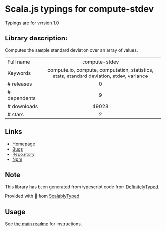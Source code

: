 
# Scala.js typings for compute-stdev

Typings are for version 1.0

## Library description:
Computes the sample standard deviation over an array of values.

|                    |                 |
| ------------------ | :-------------: |
| Full name          | compute-stdev |
| Keywords           | compute.io, compute, computation, statistics, stats, standard deviation, stdev, variance |
| # releases         | 0 |
| # dependents       | 9 |
| # downloads        | 49028 |
| # stars            | 2 |

## Links
- [Homepage](https://github.com/compute-io/stdev)
- [Bugs](https://github.com/compute-io/stdev/issues)
- [Repository](https://github.com/compute-io/stdev)
- [Npm](https://www.npmjs.com/package/compute-stdev)
    


## Note
This library has been generated from typescript code from [DefinitelyTyped](https://definitelytyped.org).

Provided with :purple_heart: from [ScalablyTyped](https://github.com/oyvindberg/ScalablyTyped)

## Usage
See [the main readme](../../readme.md) for instructions.


